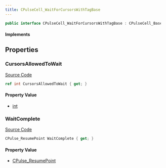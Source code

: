 ```yaml
---
title: CPulseCell_WaitForCursorsWithTagBase
---
```


```csharp
public interface CPulseCell_WaitForCursorsWithTagBase : CPulseCell_BaseYieldingInflow, CPulseCell_BaseFlow, CPulseCell_Base, ISchemaClass<CPulseCell_Base>, ISchemaClass<CPulseCell_BaseFlow>, ISchemaClass<CPulseCell_BaseYieldingInflow>, ISchemaClass<CPulseCell_WaitForCursorsWithTagBase>, ISchemaField, ISchemaClass, INativeHandle
```

#### Implements

## Properties

### CursorsAllowedToWait

[Source Code](https://github.com/swiftly-solution/swiftlys2/blob/main/managed/src/SwiftlyS2.Generated/Schemas/Interfaces/CPulseCell_WaitForCursorsWithTagBase.cs#L17)

```csharp
ref int CursorsAllowedToWait { get; }
```

#### Property Value

- [int](https://learn.microsoft.com/dotnet/api/system.int32)

### WaitComplete

[Source Code](https://github.com/swiftly-solution/swiftlys2/blob/main/managed/src/SwiftlyS2.Generated/Schemas/Interfaces/CPulseCell_WaitForCursorsWithTagBase.cs#L19)

```csharp
CPulse_ResumePoint WaitComplete { get; }
```

#### Property Value

- [CPulse_ResumePoint](/docs/api/shared/schemadefinitions/cpulse_resumepoint)

